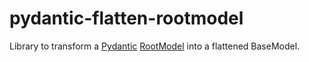 # pydantic-flatten-rootmodel

Library to transform a [Pydantic](https://pydantic.dev/)
[RootModel](https://docs.pydantic.dev/latest/api/root_model/) into a flattened BaseModel.
